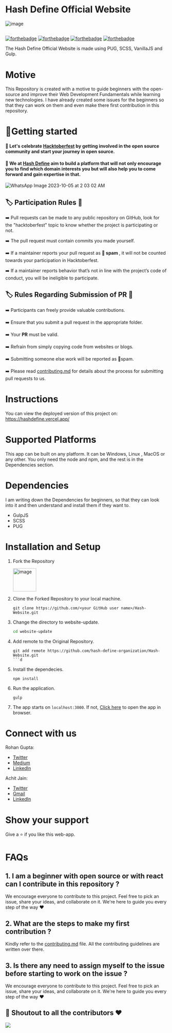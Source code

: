 # Hash Define Official Website

![image](https://user-images.githubusercontent.com/44137933/155759377-2a7d1725-1bdb-4316-b530-b177bcec03cc.png)


<!-- ![image](https://user-images.githubusercontent.com/71627983/151830403-a00d5cf5-9908-4e50-8b01-66cffb75053e.png) -->
<!-- ![image](https://user-images.githubusercontent.com/71627983/151713554-68535167-892e-4021-b42b-874bf23d41b3.png) -->


##
[![forthebadge](https://forthebadge.com/images/badges/open-source.svg)](https://forthebadge.com) [![forthebadge](https://forthebadge.com/images/badges/built-with-love.svg)](https://forthebadge.com)    [![forthebadge](https://forthebadge.com/images/badges/made-with-crayons.svg)](https://forthebadge.com)    [![forthebadge](https://forthebadge.com/images/badges/made-with-javascript.svg)](https://forthebadge.com)

The Hash Define Official Website is made using PUG, SCSS, VanillaJS and Gulp.

# Motive

This Repository is created with a motive to guide beginners with the open-source and improve their Web Development Fundamentals while learning new technologies. I have already created some issues for the beginners so that they can work on them and even make there first contribution in this repository.

# 🌟Getting started

#### :dart: Let's celebrate [Hacktoberfest](https://hacktoberfest.com/) by getting involved in the open source community and start your journey in open source.
#### :dart: We at   [Hash Define](https://hashdefinebpit.netlify.app) aim to build a platform that will not only encourage you to find which domain interests you but will also help you to come forward and gain expertise in that.



<p align="center">
  <!-- <img src="https://i.ibb.co/NxXxwHX/define-logo.jpg" alt="define-logo" border="0"></a> -->
  
![WhatsApp Image 2023-10-05 at 2 03 02 AM](https://github.com/AkanshJain12mg/Hash-Website/assets/99735256/f5f137cf-cc93-443e-9863-3b06fed2efea)


</p>


<!-- <p align="center">
  <a><img src="https://qph.fs.quoracdn.net/main-qimg-82b7314fe96c4a2d8f3088207a4afd8d" alt="define" width="500"></a>
  <br>
  <br> -->


## :label: Participation Rules 📝

➡️ Pull requests can be made to any public repository on GitHub, look for the "hacktoberfest" topic to know whether the project is participating or not.

➡️ The pull request must contain commits you made yourself.

➡️ If a maintainer reports your pull request as 🔴<b> spam </b>, it will not be counted towards your participation in Hacktoberfest.

➡️ If a maintainer reports behavior that’s not in line with the project’s code of conduct, you will be ineligible to participate.


##  :label:  Rules Regarding Submission of PR :bookmark:
➡️ Participants can freely provide valuable contributions.

➡️ Ensure that you submit a pull request in the appropriate folder.

➡️ Your <b>PR</b> must be valid.

➡️ Refrain from simply copying code from websites or blogs.

➡️ Submitting someone else work will be reported as 🔴spam.

➡️ Please read [contributing.md](/Contributing.md) for details about the process for submitting pull requests to us.

# Instructions

You can view the deployed version of this project on: https://hashdefine.vercel.app/

# Supported Platforms

This app can be built on any platform. It can be Windows, Linux , MacOS or any other. You only need the node and npm, and the rest is in the Dependencies section.

# Dependencies

I am writing down the Dependencies for beginners, so that they can look into it and then understand and install them if they want to.

* GulpJS
* SCSS
* PUG

# Installation and Setup

1. Fork the Repository

	[<img width="72" alt="image" src="https://user-images.githubusercontent.com/71627983/151713658-7e9576d0-f373-4e6a-a60a-e3d58b3b38c8.png">](https://github.com/hash-define-organization/Hash-Website/fork)

2. Clone the Forked Repository to your local machine.
	```
	git clone https://github.com/<your GitHub user name>/Hash-Website.git
	```

3. Change the directory to website-update.
	```bash
	cd website-update
	```

4. Add remote to the Original Repository.
	```
	git add remote https://github.com/hash-define-organization/Hash-Website.git
	```d

5. Install the dependecies.
	```node
	npm install
	```

6. Run the application.
	```node
	gulp
	```

7. The app starts on `localhost:3000`. If not, [Click here](http://localhost:3000) to open the app in browser.

# Connect with us

Rohan Gupta:
* [Twitter](https://twitter.com/WINOFFRG)
* [Medium](https://winoffrg.medium.com/)
* [LinkedIn](https://www.linkedin.com/in/winoffrg/)

Achit Jain: 
* [Twitter](https://twitter.com/j_achit)
* [Gmail](ajain2801@gmail.com)
* [LinkedIn](https://www.linkedin.com/in/achitj)

# Show your support

Give a ⭐ if you like this web-app.

# FAQs

## 1. I am a beginner with open source or with react can I contribute in this repository ?
We encourage everyone to contribute to this project. Feel free to pick an issue, share your ideas, and collaborate on it. We're here to guide you every step of the way ❤️

## 2.  What are the steps to make my first contribution ?
Kindly refer to the [contributing.md](/CONTRIBUTING.md) file. All the contributing guidelines are written over there.

## 3. Is there any need to assign myself to the issue before starting to work on the issue ?
We encourage everyone to contribute to this project. Feel free to pick an issue, share your ideas, and collaborate on it. We're here to guide you every step of the way ❤️

 ## 	:game_die: Shoutout to all the contributors ❤️

<a href="https://github.com/hash-define-organization/Hash-Website/graphs/contributors">
  <img src="https://contrib.rocks/image?repo=hash-define-organization/Hash-Website" />
</a>
